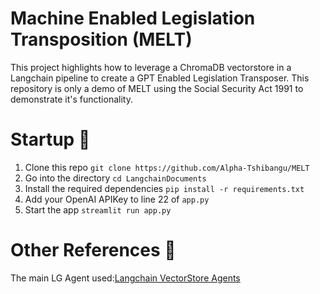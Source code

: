 # Machine Enabled Legislation Transposition (MELT)

This project highlights how to leverage a ChromaDB vectorstore in a Langchain pipeline to create a GPT Enabled Legislation Transposer. This repository is only a demo of MELT using the Social Security Act 1991 to demonstrate it's functionality.

# Startup 🚀

1. Clone this repo `git clone https://github.com/Alpha-Tshibangu/MELT`
2. Go into the directory `cd LangchainDocuments`
3. Install the required dependencies `pip install -r requirements.txt`
4. Add your OpenAI APIKey to line 22 of `app.py`
5. Start the app `streamlit run app.py`

# Other References 🔗

<p>The main LG Agent used:<a href="https://python.langchain.com/en/latest/modules/agents/toolkits/examples/vectorstore.html">Langchain VectorStore Agents
</a></p>
